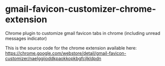# gmail-favicon-customizer-chrome-extension
Chrome plugin to customize gmail favicon tabs in chrome (including unread messages indicator)

This is the source code for the chrome extension available here: https://chrome.google.com/webstore/detail/gmail-favicon-customizer/naelggiioddkpaokkopkbgfcjlkldpdn

